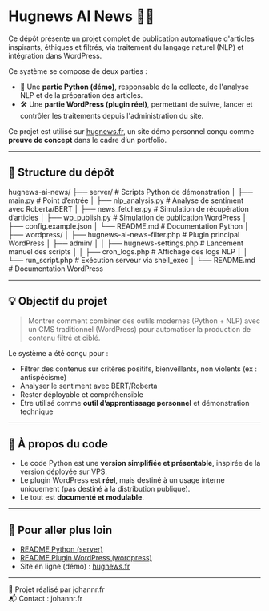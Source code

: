 # Hugnews AI News 📰🤖

Ce dépôt présente un projet complet de publication automatique d'articles inspirants, éthiques et filtrés, via traitement du langage naturel (NLP) et intégration dans WordPress.

Ce système se compose de deux parties :

- 🧠 Une **partie Python (démo)**, responsable de la collecte, de l'analyse NLP et de la préparation des articles.
- 🛠 Une **partie WordPress (plugin réel)**, permettant de suivre, lancer et contrôler les traitements depuis l'administration du site.

Ce projet est utilisé sur [hugnews.fr](https://hugnews.fr), un site démo personnel conçu comme **preuve de concept** dans le cadre d’un portfolio.

---

## 📁 Structure du dépôt

hugnews-ai-news/
├── server/ # Scripts Python de démonstration
│ ├── main.py # Point d’entrée
│ ├── nlp_analysis.py # Analyse de sentiment avec Roberta/BERT
│ ├── news_fetcher.py # Simulation de récupération d’articles
│ ├── wp_publish.py # Simulation de publication WordPress
│ ├── config.example.json
│ └── README.md # Documentation Python
│
├── wordpress/
│ ├── hugnews-ai-news-filter.php # Plugin principal WordPress
│ ├── admin/
│ │ ├── hugnews-settings.php # Lancement manuel des scripts
│ │ ├── cron_logs.php # Affichage des logs NLP
│ │ └── run_script.php # Exécution serveur via shell_exec
│ └── README.md # Documentation WordPress

---

## 💡 Objectif du projet

> Montrer comment combiner des outils modernes (Python + NLP) avec un CMS traditionnel (WordPress) pour automatiser la production de contenu filtré et ciblé.

Le système a été conçu pour :

- Filtrer des contenus sur critères positifs, bienveillants, non violents (ex : antispécisme)
- Analyser le sentiment avec BERT/Roberta
- Rester déployable et compréhensible
- Être utilisé comme **outil d’apprentissage personnel** et démonstration technique

---

## 🔐 À propos du code

- Le code Python est une **version simplifiée et présentable**, inspirée de la version déployée sur VPS.
- Le plugin WordPress est **réel**, mais destiné à un usage interne uniquement (pas destiné à la distribution publique).
- Le tout est **documenté et modulable**.

---

## 🔗 Pour aller plus loin

- [README Python (server)](./server/README.md)
- [README Plugin WordPress (wordpress)](./wordpress/README.md)
- Site en ligne (démo) : [hugnews.fr](https://hugnews.fr)

---

👤 Projet réalisé par johannr.fr  
📬 Contact : johannr.fr
